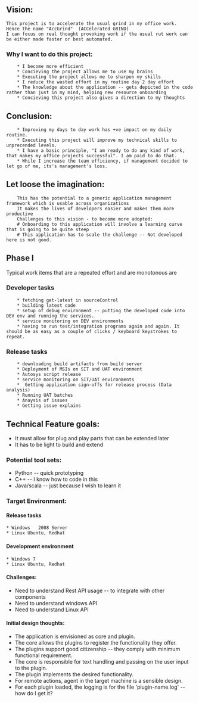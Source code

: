 ## Vision:
	This project is to accelerate the usual grind in my office work.
    Hence the name "AccGrind"  (ACCelerated GRIND)
	I can focus on real thought provoking work if the usual rut work can be either made faster or best automated.

### Why I want to do this project:
		* I become more efficient
		* Concieving the project allows me to use my brains
		* Executing the project allows me to sharpen my skills
		* I reduce the wasted effort in my routine day 2 day effort
		* The knowledge about the application -- gets depicted in the code rather than just in my mind, helping new resource onboarding
		* Concieving this project also gives a direction to my thoughts

## Conclusion:
		* Improving my days to day work has +ve impact on my daily routine.
		* Executing this project will improve my technical skills to unprecended levels.
		* I have a basic principle, "I am ready to do any kind of work, that makes my office projects successful". I am paid to do that.
		* While I increase the team efficiency, if management decided to let go of me, its's management's loss.

## Let loose the imagination:
		This has the potential to a generic application management framework which is usable across organizations
		It makes the lives of developers easier and makes them more productive
		Challenges to this vision - to become more adopted:
		# Onboarding to this application will involve a learning curve that is going to be quite steep
		# This application has to scale the challenge -- Not developed here is not good.

## Phase I
Typical work items that are a repeated effort and are monotonous are

###  Developer tasks
		* fetching get-latest in sourceControl
		* building latest code
		* setup of debug environment -- putting the developed code into DEV env and running the services.
		* service monitoring on DEV environments
		* having to run test/integration programs again and again. It should be as easy as a couple of clicks / keyboard keystrokes to repeat.

###  Release tasks
		* downloading build artifacts from build server
		* Deployment of MSIs on SIT and UAT environment
		* Autosys script release
		* service monitoring on SIT/UAT environments
	    *  Getting application sign-offs for release process (Data analysis)
		* Running UAT batches
		* Anaysis of issues
		* Getting issue explains

## Technical Feature goals:
* It must allow for plug and play parts that can be extended later
* It has to be light to build and extend

### Potential tool sets:
* Python	-- quick prototyping
* C++		-- I know how to code in this
* Java/scala		-- just because I wish to learn it

### Target Environment:
#### Release tasks
	* Windows	2008 Server
	* Linux	Ubuntu, Redhat 
#### Development environment
	* Windows 7
	* Linux	Ubuntu, Redhat 

#### Challenges:
* Need to understand Rest API usage -- to integrate with other components
* Need to understand windows API
* Need to understand Linux API

#### Initial design thoughts:
* The application is envisioned as core and plugin.
* The core allows the plugins to register the functionality they offer.
* The plugins support good citizenship -- they comply with minimum functional requirement.
* The core is responsible for text handling and passing on the user input to the plugin.
* The plugin implements the desired functionality.
* For remote actions, agent in the target machine is a sensible design.
* For each plugin loaded, the logging is for the file 'plugin-name.log' -- how do I get it?
